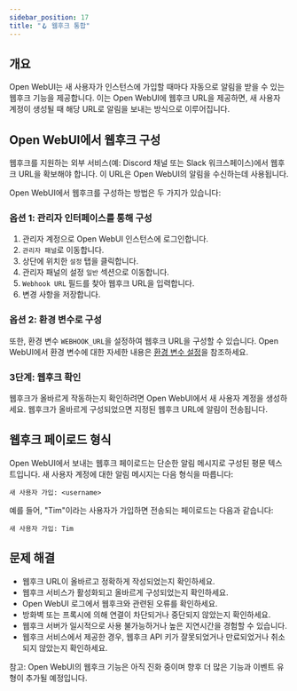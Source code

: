 ```yaml
---
sidebar_position: 17
title: "🪝 웹후크 통합"
---
```


개요
--------

Open WebUI는 새 사용자가 인스턴스에 가입할 때마다 자동으로 알림을 받을 수 있는 웹후크 기능을 제공합니다. 이는 Open WebUI에 웹후크 URL을 제공하면, 새 사용자 계정이 생성될 때 해당 URL로 알림을 보내는 방식으로 이루어집니다.

Open WebUI에서 웹후크 구성
---------------------------------

웹후크를 지원하는 외부 서비스(예: Discord 채널 또는 Slack 워크스페이스)에서 웹후크 URL을 확보해야 합니다. 이 URL은 Open WebUI의 알림을 수신하는데 사용됩니다.

Open WebUI에서 웹후크를 구성하는 방법은 두 가지가 있습니다:

### 옵션 1: 관리자 인터페이스를 통해 구성

1. 관리자 계정으로 Open WebUI 인스턴스에 로그인합니다.
2. `관리자 패널`로 이동합니다.
3. 상단에 위치한 `설정` 탭을 클릭합니다.
4. 관리자 패널의 설정 `일반` 섹션으로 이동합니다.
5. `Webhook URL` 필드를 찾아 웹후크 URL을 입력합니다.
6. 변경 사항을 저장합니다.

### 옵션 2: 환경 변수로 구성

또한, 환경 변수 `WEBHOOK_URL`을 설정하여 웹후크 URL을 구성할 수 있습니다. Open WebUI에서 환경 변수에 대한 자세한 내용은 [환경 변수 설정](https://docs.openwebui.com/getting-started/env-configuration/#webhook_url)을 참조하세요.

### 3단계: 웹후크 확인

웹후크가 올바르게 작동하는지 확인하려면 Open WebUI에서 새 사용자 계정을 생성하세요. 웹후크가 올바르게 구성되었으면 지정된 웹후크 URL에 알림이 전송됩니다.

웹후크 페이로드 형식
----------------------

Open WebUI에서 보내는 웹후크 페이로드는 단순한 알림 메시지로 구성된 평문 텍스트입니다. 새 사용자 계정에 대한 알림 메시지는 다음 형식을 따릅니다:

```
새 사용자 가입: <username>
```

예를 들어, "Tim"이라는 사용자가 가입하면 전송되는 페이로드는 다음과 같습니다:

```
새 사용자 가입: Tim
```

문제 해결
--------------

* 웹후크 URL이 올바르고 정확하게 작성되었는지 확인하세요.
* 웹후크 서비스가 활성화되고 올바르게 구성되었는지 확인하세요.
* Open WebUI 로그에서 웹후크와 관련된 오류를 확인하세요.
* 방화벽 또는 프록시에 의해 연결이 차단되거나 중단되지 않았는지 확인하세요.
* 웹후크 서버가 일시적으로 사용 불가능하거나 높은 지연시간을 경험할 수 있습니다.
* 웹후크 서비스에서 제공한 경우, 웹후크 API 키가 잘못되었거나 만료되었거나 취소되지 않았는지 확인하세요.

참고: Open WebUI의 웹후크 기능은 아직 진화 중이며 향후 더 많은 기능과 이벤트 유형이 추가될 예정입니다.
